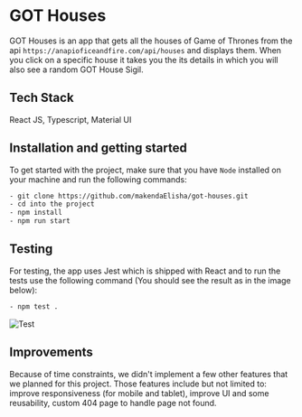 
# GOT Houses

GOT Houses is an app that gets all the houses of Game of Thrones from the api ``` https://anapioficeandfire.com/api/houses ``` and displays them. When you click on a specific house it takes you the its details in which you will also see a random GOT House Sigil.

## Tech Stack

React JS, Typescript, Material UI

## Installation and getting started
To get started with the project, make sure that you have ```Node``` installed on your machine and run the following commands:

```bash 
- git clone https://github.com/makendaElisha/got-houses.git
- cd into the project
- npm install
- npm run start
```

## Testing

For testing, the app uses Jest which is shipped with React and to run the tests use the following command (You should see the result as in the image below): 

```bash 
- npm test .
```
![Test](https://user-images.githubusercontent.com/36261399/195440882-4a029f24-6d67-4ee3-82a3-36940f0929ed.PNG)


## Improvements
Because of time constraints, we didn't implement a few other features that we planned for this project. Those features include but not limited to:
improve responsiveness (for mobile and tablet), improve UI and some reusability, custom 404 page to handle page not found.
